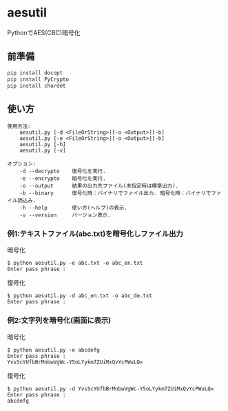 # aesutil
PythonでAES(CBC)暗号化

## 前準備
```python
pip install docopt
pip install PyCrypto
pip install chardet
```

## 使い方

```
使用方法:
    aesutil.py [-d <FileOrString>][-o <Output>][-b]
    aesutil.py [-e <FileOrString>][-o <Output>][-b]
    aesutil.py [-h]
    aesutil.py [-v]

オプション:
    -d --decrypto    復号化を実行.
    -e --encrypto    暗号化を実行.
    -o --output      結果の出力先ファイル(未指定時は標準出力).
    -b --binary      復号化時：バイナリでファイル出力. 暗号化時：バイナリでファイル読込み.
    -h --help        使い方(ヘルプ)の表示.
    -v --version     バージョン表示.
```

### 例1:テキストファイル(abc.txt)を暗号化しファイル出力
暗号化
```
$ python aesutil.py -e abc.txt -o abc_en.txt
Enter pass phrase :
```

復号化
```
$ python aesutil.py -d abc_en.txt -o abc_de.txt
Enter pass phrase :
```

### 例2:文字列を暗号化(画面に表示)
暗号化
```
$ python aesutil.py -e abcdefg
Enter pass phrase :
YvsScYUfbBrMnbwVgWc-Y5oLYykm7ZUiMxQvYcPWuLQ=
```
復号化
```
$ python aesutil.py -d YvsScYUfbBrMnbwVgWc-Y5oLYykm7ZUiMxQvYcPWuLQ=
Enter pass phrase :
abcdefg
```
